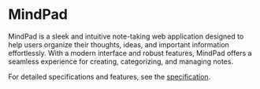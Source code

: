 # MindPad

MindPad is a sleek and intuitive note-taking web application designed to help users organize their thoughts, ideas, and important information effortlessly. With a modern interface and robust features, MindPad offers a seamless experience for creating, categorizing, and managing notes.

For detailed specifications and features, see the [specification](docs/specification.md).
